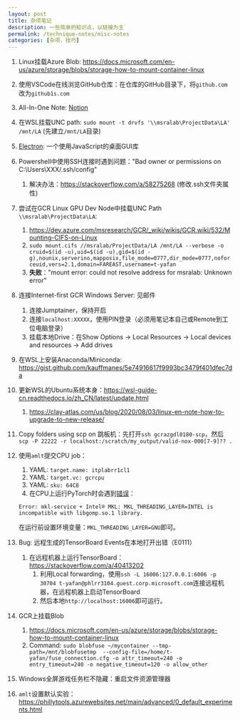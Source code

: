 ```yaml
---
layout: post
title: 杂项笔记
description: 一些简单的知识点，以链接为主
permalink: /technique-notes/misc-notes
categories: [杂项，技巧]
---
```


1. Linux挂载Azure Blob: <https://docs.microsoft.com/en-us/azure/storage/blobs/storage-how-to-mount-container-linux>
2. 使用VSCode在线浏览GitHub仓库：在仓库的GitHub目录下，将`github.com`改为`github1s.com`
3. All-In-One Note: [Notion](https://www.notion.so/zh-cn)
4. 在WSL挂载UNC path: `sudo mount -t drvfs '\\msralab\ProjectData\LA' /mnt/LA` (先建立`/mnt/LA`目录)
5. [Electron](https://www.electronjs.org/): 一个使用JavaScript的桌面GUI库
6. Powershell中使用SSH连接时遇到问题："Bad owner or permissions on C:\Users\XXX/.ssh/config"
   1. 解决办法：<https://stackoverflow.com/a/58275268> (修改.ssh文件夹属性)
7. 尝试在GCR Linux GPU Dev Node中挂载UNC Path `\\msralab\ProjectData\LA`:
   1. <https://dev.azure.com/msresearch/GCR/_wiki/wikis/GCR.wiki/532/Mounting-CIFS-on-Linux>
   2. `sudo mount.cifs //msralab/ProjectData/LA /mnt/LA --verbose -o cruid=$(id -u),uid=$(id -u),gid=$(id -g),nounix,serverino,mapposix,file_mode=0777,dir_mode=0777,noforceuid,vers=2.1,domain=FAREAST,username=t-yafan`
   3. **失败**："mount error: could not resolve address for msralab: Unknown error"
8. 连接Internet-first GCR Windows Server: 见邮件
   1. 连接Jumptainer，保持开启
   2. 连接`localhost:XXXXX`，使用PIN登录（必须用笔记本自己或Remote到工位电脑登录）
   3. 挂载本地Drive：在Show Options -> Local Resources -> Local devices and resources -> Add drives
9. 在WSL上安装Anaconda/Miniconda: <https://gist.github.com/kauffmanes/5e74916617f9993bc3479f401dfec7da>
10. 更新WSL的Ubuntu系统本身：<https://wsl-guide-cn.readthedocs.io/zh_CN/latest/update.html>
    1. <https://clay-atlas.com/us/blog/2020/08/03/linux-en-note-how-to-upgrade-to-new-release/>
11. Copy folders using scp on 跳板机：先打开`ssh gcrazgdl0180-scp`，然后`scp -P 22222 -r localhost:/scratch/my_output/valid-nox-000[7-9]?? .`
12. 使用`amlt`提交CPU job：
    1. YAML: `target.name: itplabrr1cl1`
    2. YAML: `target.vc: gcrcpu`
    3. YAML: `sku: 64C8`
    4. 在CPU上运行PyTorch时会遇到[错误](https://github.com/pytorch/pytorch/issues/37377)：

      ```text
      Error: mkl-service + Intel® MKL: MKL_THREADING_LAYER=INTEL is incompatible with libgomp.so.1 library.
      ```

      在运行前设置环境变量：`MKL_THREADING_LAYER=GNU`即可。
13. Bug: 远程生成的TensorBoard Events在本地打开出错（E0111）
    1. 在远程机器上运行TensorBoard：<https://stackoverflow.com/a/40413202>
       1. 利用Local forwarding，使用`ssh -L 16006:127.0.0.1:6006 -p 30704 t-yafan@phlrr3104.guest.corp.microsoft.com`连接远程机器，在远程机器上启动TensorBoard
       2. 然后本地`http://localhost:16006`即可运行。
14. GCR上挂载Blob
    1. <https://docs.microsoft.com/en-us/azure/storage/blobs/storage-how-to-mount-container-linux>
    2. Command: `sudo blobfuse ~/mycontainer --tmp-path=/mnt/blobfusetmp  --config-file=/home/t-yafan/fuse_connection.cfg -o attr_timeout=240 -o entry_timeout=240 -o negative_timeout=120 -o allow_other`
15. Windows全屏游戏任务栏不隐藏：重启文件资源管理器
16. `amlt`设置默认实验：<https://phillytools.azurewebsites.net/main/advanced/0_default_experiments.html>
